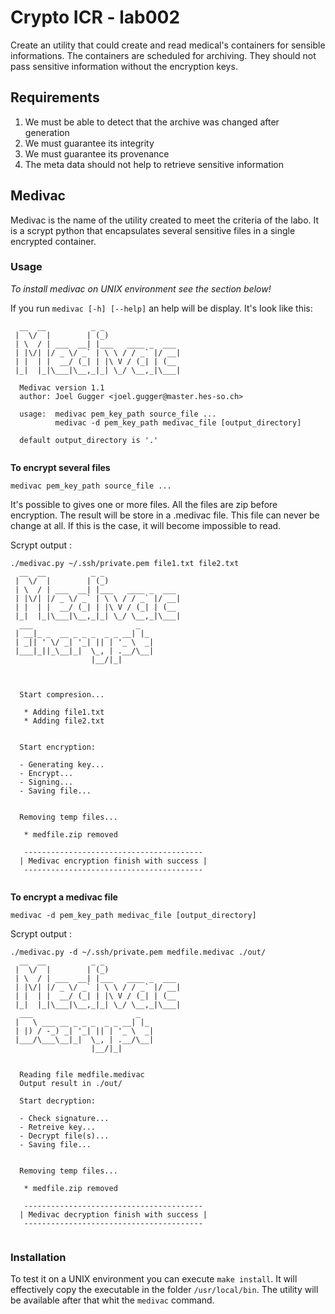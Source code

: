 # Crypto ICR - lab002

Create an utility that could create and read medical's containers for sensible informations. The containers are scheduled for archiving. They should not pass sensitive information without the encryption keys.

## Requirements

1. We must be able to detect that the archive was changed after generation
2. We must guarantee its integrity
3. We must guarantee its provenance
4. The meta data should not help to retrieve sensitive information

## Medivac

Medivac is the name of the utility created to meet the criteria of the labo. It is a scrypt python that encapsulates several sensitive files in a single encrypted container.

### Usage
*To install medivac on UNIX environment see the section below!*

If you run `medivac [-h] [--help]` an help will be display. It's look like this:

```
  __  __          _ _                 
 |  \/  |        | (_)                
 | \  / | ___  __| |___   ____ _  ___ 
 | |\/| |/ _ \/ _` | \ \ / / _` |/ __|
 | |  | |  __/ (_| | |\ V / (_| | (__ 
 |_|  |_|\___|\__,_|_| \_/ \__,_|\___|

  Medivac version 1.1
  author: Joel Gugger <joel.gugger@master.hes-so.ch>
  
  usage:  medivac pem_key_path source_file ...
          medivac -d pem_key_path medivac_file [output_directory]
          
  default output_directory is '.'
   
```


**To encrypt several files**

`medivac pem_key_path source_file ...`

It's possible to gives one or more files. All the files are zip before encryption. The result will be store in a .medivac file. This file can never be change at all. If this is the case, it will become impossible to read.

Scrypt output :

```
./medivac.py ~/.ssh/private.pem file1.txt file2.txt
  __  __          _ _                 
 |  \/  |        | (_)                
 | \  / | ___  __| |___   ____ _  ___ 
 | |\/| |/ _ \/ _` | \ \ / / _` |/ __|
 | |  | |  __/ (_| | |\ V / (_| | (__ 
 |_|  |_|\___|\__,_|_| \_/ \__,_|\___|
  ___                       _   
 | __|_ _  __ _ _ _  _ _ __| |_ 
 | _|| ' \/ _| '_| || | '_ \  _|
 |___|_||_\__|_|  \_, | .__/\__|
                  |__/|_|       
                  
                  

  Start compresion...

   * Adding file1.txt
   * Adding file2.txt


  Start encryption:

  - Generating key...
  - Encrypt...
  - Signing...
  - Saving file...


  Removing temp files...

   * medfile.zip removed

   ----------------------------------------
  | Medivac encryption finish with success |
   ----------------------------------------
    
```


**To encrypt a medivac file**

`medivac -d pem_key_path medivac_file [output_directory]`

Scrypt output :

```
./medivac.py -d ~/.ssh/private.pem medfile.medivac ./out/
  __  __          _ _                 
 |  \/  |        | (_)                
 | \  / | ___  __| |___   ____ _  ___ 
 | |\/| |/ _ \/ _` | \ \ / / _` |/ __|
 | |  | |  __/ (_| | |\ V / (_| | (__ 
 |_|  |_|\___|\__,_|_| \_/ \__,_|\___|
  ___                       _   
 |   \ ___ __ _ _ _  _ _ __| |_ 
 | |) / -_) _| '_| || | '_ \  _|
 |___/\___\__|_|  \_, | .__/\__|
                  |__/|_|       
                  
                  
  Reading file medfile.medivac
  Output result in ./out/

  Start decryption:

  - Check signature...
  - Retreive key...
  - Decrypt file(s)...
  - Saving file...


  Removing temp files...

   * medfile.zip removed

   ----------------------------------------
  | Medivac decryption finish with success |
   ----------------------------------------
  
```

### Installation

To test it on a UNIX environment you can execute `make install`. It will effectively copy the executable in the folder `/usr/local/bin`. The utility will be available after that whit the `medivac` command.